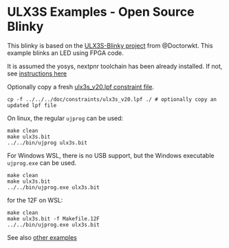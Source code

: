 # ULX3S Examples - Open Source Blinky

This blinky is based on the [ULX3S-Blinky project](https://github.com/DoctorWkt/ULX3S-Blinky) from @Doctorwkt. This example blinks an LED using FPGA code.

It is assumed the yosys, nextpnr toolchain has been already installed. If not, see [instructions here](../../OpenSource-toolchain/README.md)

Optionally copy a fresh [ulx3s_v20.lpf constraint file](../../../doc/constraints/ulx3s_v20.lpf).

```
cp -f ../../../doc/constraints/ulx3s_v20.lpf ./ # optionally copy an updated lpf file
```

On linux, the regular `ujprog` can be used:

```
make clean
make ulx3s.bit
../../bin/ujprog ulx3s.bit
```

For Windows WSL, there is no USB support, but the Windows executable `ujprog.exe` can be used.

```
make clean
make ulx3s.bit
../../bin/ujprog.exe ulx3s.bit
```

for the 12F on WSL:

```
make clean
make ulx3s.bit -f Makefile.12F
../../bin/ujprog.exe ulx3s.bit
```

See also [other examples](../../README.md)

